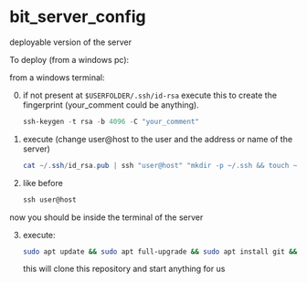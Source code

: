 # bit_server_config
deployable version of the server

To deploy (from a windows pc):

from a windows terminal:

0.  if not present at `$USERFOLDER/.ssh/id-rsa` execute this to create the fingerprint (your_comment could be anything).

    ```powershell
    ssh-keygen -t rsa -b 4096 -C "your_comment"
    ```
1.  execute (change user@host to the user and the address or name of the server)

    ```powershell
    cat ~/.ssh/id_rsa.pub | ssh "user@host" "mkdir -p ~/.ssh && touch ~/.ssh/authorized_keys && chmod -R go= ~/.ssh && cat >> ~/.ssh/authorized_keys"
    ```
2.  like before

    ```powershell
    ssh user@host
    ```

now you should be inside the terminal of the server

3.  execute:

    ```bash
    sudo apt update && sudo apt full-upgrade && sudo apt install git && cd / && sudo mkdir /bit_server && sudo chown -R pi /bit_server/ && cd /bit_server/ && git clone https://github.com/luca-botti/bit_server_config.git .
    ```

    this will clone this repository and start anything for us


